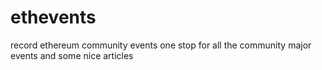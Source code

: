 # ethevents
record ethereum community events
one stop for all the community major events and some nice articles
